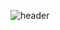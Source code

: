 ![header](https://capsule-render.vercel.app/api?type=wave&color=auto&height=300&section=header&text=Mung%20Don&fontSize=90)
